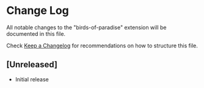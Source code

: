 # Change Log

All notable changes to the "birds-of-paradise" extension will be documented in this file.

Check [Keep a Changelog](http://keepachangelog.com/) for recommendations on how to structure this file.

## [Unreleased]

- Initial release
